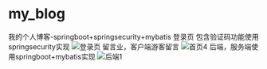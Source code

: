 # my_blog
我的个人博客-springboot+springsecurity+mybatis
登录页
包含验证码功能使用springsecurity实现
![登录页](https://user-images.githubusercontent.com/72128933/130383053-b2ca5554-4180-4fa3-a531-51af6add7dd3.png)
留言业，客户端游客留言
![首页4](https://user-images.githubusercontent.com/72128933/130383093-ca79a299-f276-4893-bcd2-aca556eecb4a.png)
后端，服务端使用springboot+mybatis实现
![后端1](https://user-images.githubusercontent.com/72128933/130383132-35521845-e52a-444c-a13e-167da21e7d61.png)
